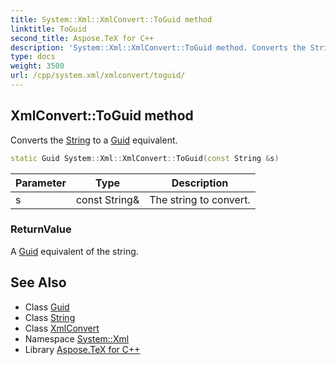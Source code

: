 ```yaml
---
title: System::Xml::XmlConvert::ToGuid method
linktitle: ToGuid
second_title: Aspose.TeX for C++
description: 'System::Xml::XmlConvert::ToGuid method. Converts the String to a Guid equivalent in C++.'
type: docs
weight: 3500
url: /cpp/system.xml/xmlconvert/toguid/
---
```

## XmlConvert::ToGuid method


Converts the [String](../../../system/string/) to a [Guid](../../../system/guid/) equivalent.

```cpp
static Guid System::Xml::XmlConvert::ToGuid(const String &s)
```


| Parameter | Type | Description |
| --- | --- | --- |
| s | const String\& | The string to convert. |

### ReturnValue

A [Guid](../../../system/guid/) equivalent of the string.

## See Also

* Class [Guid](../../../system/guid/)
* Class [String](../../../system/string/)
* Class [XmlConvert](../)
* Namespace [System::Xml](../../)
* Library [Aspose.TeX for C++](../../../)
